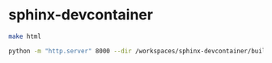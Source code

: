 # sphinx-devcontainer

``` bash
make html
```

``` bash
python -m "http.server" 8000 --dir /workspaces/sphinx-devcontainer/build/html
```